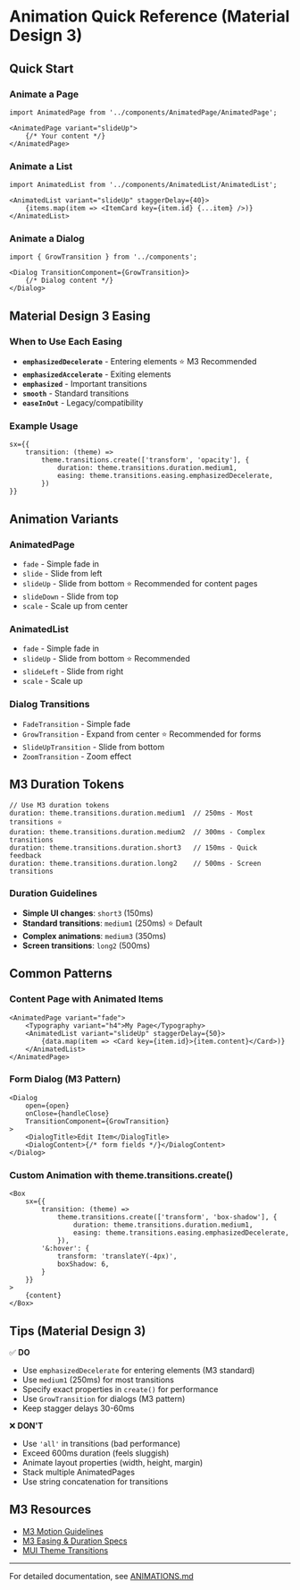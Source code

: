 # Animation Quick Reference (Material Design 3)

## Quick Start

### Animate a Page
```tsx
import AnimatedPage from '../components/AnimatedPage/AnimatedPage';

<AnimatedPage variant="slideUp">
    {/* Your content */}
</AnimatedPage>
```

### Animate a List
```tsx
import AnimatedList from '../components/AnimatedList/AnimatedList';

<AnimatedList variant="slideUp" staggerDelay={40}>
    {items.map(item => <ItemCard key={item.id} {...item} />)}
</AnimatedList>
```

### Animate a Dialog
```tsx
import { GrowTransition } from '../components';

<Dialog TransitionComponent={GrowTransition}>
    {/* Dialog content */}
</Dialog>
```

## Material Design 3 Easing

### When to Use Each Easing

- **`emphasizedDecelerate`** - Entering elements ⭐ M3 Recommended
- **`emphasizedAccelerate`** - Exiting elements
- **`emphasized`** - Important transitions
- **`smooth`** - Standard transitions
- **`easeInOut`** - Legacy/compatibility

### Example Usage
```tsx
sx={{
    transition: (theme) => 
        theme.transitions.create(['transform', 'opacity'], {
            duration: theme.transitions.duration.medium1,
            easing: theme.transitions.easing.emphasizedDecelerate,
        })
}}
```

## Animation Variants

### AnimatedPage
- `fade` - Simple fade in
- `slide` - Slide from left
- `slideUp` - Slide from bottom ⭐ Recommended for content pages
- `slideDown` - Slide from top
- `scale` - Scale up from center

### AnimatedList
- `fade` - Simple fade in
- `slideUp` - Slide from bottom ⭐ Recommended
- `slideLeft` - Slide from right
- `scale` - Scale up

### Dialog Transitions
- `FadeTransition` - Simple fade
- `GrowTransition` - Expand from center ⭐ Recommended for forms
- `SlideUpTransition` - Slide from bottom
- `ZoomTransition` - Zoom effect

## M3 Duration Tokens

```tsx
// Use M3 duration tokens
duration: theme.transitions.duration.medium1  // 250ms - Most transitions ⭐
duration: theme.transitions.duration.medium2  // 300ms - Complex transitions
duration: theme.transitions.duration.short3   // 150ms - Quick feedback
duration: theme.transitions.duration.long2    // 500ms - Screen transitions
```

### Duration Guidelines
- **Simple UI changes**: `short3` (150ms)
- **Standard transitions**: `medium1` (250ms) ⭐ Default
- **Complex animations**: `medium3` (350ms)
- **Screen transitions**: `long2` (500ms)

## Common Patterns

### Content Page with Animated Items
```tsx
<AnimatedPage variant="fade">
    <Typography variant="h4">My Page</Typography>
    <AnimatedList variant="slideUp" staggerDelay={50}>
        {data.map(item => <Card key={item.id}>{item.content}</Card>)}
    </AnimatedList>
</AnimatedPage>
```

### Form Dialog (M3 Pattern)
```tsx
<Dialog 
    open={open} 
    onClose={handleClose}
    TransitionComponent={GrowTransition}
>
    <DialogTitle>Edit Item</DialogTitle>
    <DialogContent>{/* form fields */}</DialogContent>
</Dialog>
```

### Custom Animation with theme.transitions.create()
```tsx
<Box
    sx={{
        transition: (theme) => 
            theme.transitions.create(['transform', 'box-shadow'], {
                duration: theme.transitions.duration.medium1,
                easing: theme.transitions.easing.emphasizedDecelerate,
            }),
        '&:hover': {
            transform: 'translateY(-4px)',
            boxShadow: 6,
        }
    }}
>
    {content}
</Box>
```

## Tips (Material Design 3)

✅ **DO**
- Use `emphasizedDecelerate` for entering elements (M3 standard)
- Use `medium1` (250ms) for most transitions
- Specify exact properties in `create()` for performance
- Use `GrowTransition` for dialogs (M3 pattern)
- Keep stagger delays 30-60ms

❌ **DON'T**
- Use `'all'` in transitions (bad performance)
- Exceed 600ms duration (feels sluggish)
- Animate layout properties (width, height, margin)
- Stack multiple AnimatedPages
- Use string concatenation for transitions

## M3 Resources

- [M3 Motion Guidelines](https://m3.material.io/styles/motion)
- [M3 Easing & Duration Specs](https://m3.material.io/styles/motion/easing-and-duration/tokens-specs)
- [MUI Theme Transitions](https://mui.com/material-ui/customization/transitions/)

---

For detailed documentation, see [ANIMATIONS.md](../ANIMATIONS.md)
